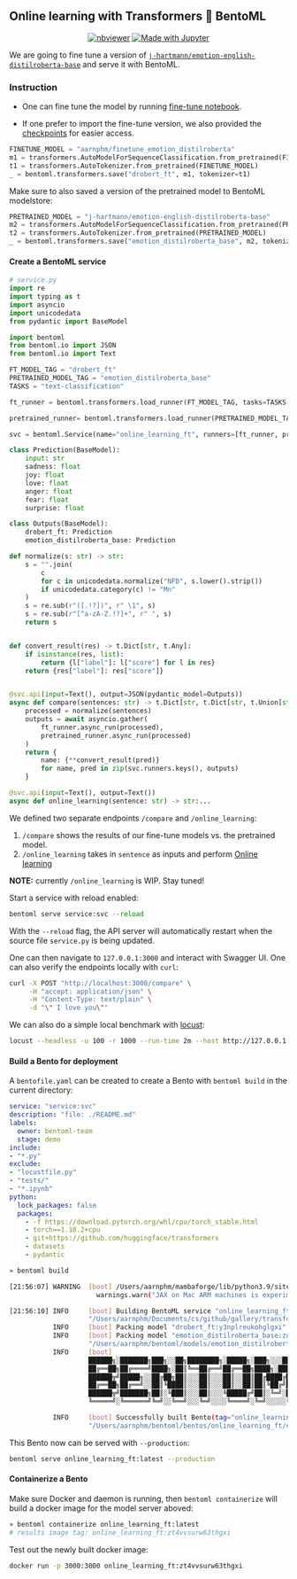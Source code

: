 ## Online learning with Transformers :handshake: BentoML

<div align='center'>
    <p align='center'>
        <a href="https://nbviewer.org/github/bentoml/gallery/blob/main/transformers/online_learning/online_learning_roberta.ipynb"><img src="https://raw.githubusercontent.com/jupyter/design/master/logos/Badges/nbviewer_badge.svg" alt="nbviewer"/></a>
        <a href="https://github.com/bentoml/gallery/tree/main/transformers/online_learning/online_learning_roberta.ipynb"><img src="https://img.shields.io/badge/Made%20with-Jupyter-orange?logo=Jupyter" alt="Made with Jupyter"/></a>
    </p>
</div>

We are going to fine tune a version of [`j-hartmann/emotion-english-distilroberta-base`](https://huggingface.co/j-hartmann/emotion-english-distilroberta-base) and serve it with BentoML.


### Instruction

- One can fine tune the model by running [fine-tune notebook](./fine_tune_roberta.ipynb).

- If one prefer to import the fine-tune version, we also provided the [checkpoints](https://huggingface.co/aarnphm/finetune_emotion_distilroberta) for easier access.
```python
FINETUNE_MODEL = "aarnphm/finetune_emotion_distilroberta"
m1 = transformers.AutoModelForSequenceClassification.from_pretrained(FINETUNE_MODEL)
t1 = transformers.AutoTokenizer.from_pretrained(FINETUNE_MODEL)
_ = bentoml.transformers.save("drobert_ft", m1, tokenizer=t1)

```

Make sure to also saved a version of the pretrained model to BentoML modelstore:

```python
PRETRAINED_MODEL = "j-hartmann/emotion-english-distilroberta-base"
m2 = transformers.AutoModelForSequenceClassification.from_pretrained(PRETRAINED_MODEL)
t2 = transformers.AutoTokenizer.from_pretrained(PRETRAINED_MODEL)
_ = bentoml.transformers.save("emotion_distilroberta_base", m2, tokenizer=t2)
```

#### Create a BentoML service

```python
# service.py
import re
import typing as t
import asyncio
import unicodedata
from pydantic import BaseModel

import bentoml
from bentoml.io import JSON
from bentoml.io import Text

FT_MODEL_TAG = "drobert_ft"
PRETRAINED_MODEL_TAG = "emotion_distilroberta_base"
TASKS = "text-classification"

ft_runner = bentoml.transformers.load_runner(FT_MODEL_TAG, tasks=TASKS, return_all_scores=True)

pretrained_runner= bentoml.transformers.load_runner(PRETRAINED_MODEL_TAG, tasks=TASKS, return_all_scores=True)

svc = bentoml.Service(name="online_learning_ft", runners=[ft_runner, pretrained_runner])

class Prediction(BaseModel):
    input: str
    sadness: float
    joy: float
    love: float
    anger: float
    fear: float
    surprise: float

class Outputs(BaseModel):
    drobert_ft: Prediction
    emotion_distilroberta_base: Prediction

def normalize(s: str) -> str:
    s = "".join(
        c
        for c in unicodedata.normalize("NFD", s.lower().strip())
        if unicodedata.category(c) != "Mn"
    )
    s = re.sub(r"([.!?])", r" \1", s)
    s = re.sub(r"[^a-zA-Z.!?]+", r" ", s)
    return s


def convert_result(res) -> t.Dict[str, t.Any]:
    if isinstance(res, list):
        return {l["label"]: l["score"] for l in res}
    return {res["label"]: res["score"]}


@svc.api(input=Text(), output=JSON(pydantic_model=Outputs))
async def compare(sentences: str) -> t.Dict[str, t.Dict[str, t.Union[str, float]]]:
    processed = normalize(sentences)
    outputs = await asyncio.gather(
        ft_runner.async_run(processed),
        pretrained_runner.async_run(processed)
    )
    return {
        name: {**convert_result(pred)}
        for name, pred in zip(svc.runners.keys(), outputs)
    }

@svc.api(input=Text(), output=Text())
async def online_learning(sentence: str) -> str:...
```

We defined two separate endpoints `/compare` and `/online_learning`:
1. `/compare` shows the results of our fine-tune models vs. the pretrained model.
2. `/online_learning` takes in `sentence` as inputs and perform [Online learning](https://en.wikipedia.org/wiki/Online_machine_learning)

<b>NOTE:</b> currently `/online_learning` is WIP. Stay tuned!

Start a service with reload enabled:
```python
bentoml serve service:svc --reload
```
With the `--reload` flag, the API server will automatically restart when the source file `service.py` is being updated.

One can then navigate to `127.0.0.1:3000` and interact with Swagger UI.
One can also verify the endpoints locally with `curl`:
```bash
curl -X POST "http://localhost:3000/compare" \
     -H "accept: application/json" \
     -H "Content-Type: text/plain" \
     -d "\" I love you\""
```

We can also do a simple local benchmark with [locust](https://locust.io/):
```bash
locust --headless -u 100 -r 1000 --run-time 2m --host http://127.0.0.1:3000
```

#### Build a Bento for deployment

A `bentofile.yaml` can be created to create a Bento with `bentoml build` in the current directory:
```yaml
service: "service:svc"
description: "file: ./README.md"
labels:
  owner: bentoml-team
  stage: demo
include:
- "*.py"
exclude:
- "locustfile.py"
- "tests/"
- "*.ipynb"
python:
  lock_packages: false
  packages:
    - -f https://download.pytorch.org/whl/cpu/torch_stable.html
    - torch==1.10.2+cpu
    - git+https://github.com/huggingface/transformers
    - datasets
    - pydantic
```

```bash
» bentoml build
```

```bash
[21:56:07] WARNING  [boot] /Users/aarnphm/mambaforge/lib/python3.9/site-packages/jax/_src/lib/__init__.py:32: UserWarning: JAX on Mac ARM machines is experimental and minimally tested. Please see https://github.com/google/jax/issues/5501 in the event of problems.
                      warnings.warn("JAX on Mac ARM machines is experimental and minimally tested. "

[21:56:10] INFO     [boot] Building BentoML service "online_learning_ft:e5wyr7euksn5fgxi" from build context
                    "/Users/aarnphm/Documents/cs/github/gallery/transformers/online_learning"
           INFO     [boot] Packing model "drobert_ft:y3nplreukohglgxi" from "/Users/aarnphm/bentoml/models/drobert_ft/y3nplreukohglgxi"
           INFO     [boot] Packing model "emotion_distilroberta_base:zdbcndeukohglgxi" from
                    "/Users/aarnphm/bentoml/models/emotion_distilroberta_base/zdbcndeukohglgxi"
           INFO     [boot]
                    ██████╗░███████╗███╗░░██╗████████╗░█████╗░███╗░░░███╗██╗░░░░░
                    ██╔══██╗██╔════╝████╗░██║╚══██╔══╝██╔══██╗████╗░████║██║░░░░░
                    ██████╦╝█████╗░░██╔██╗██║░░░██║░░░██║░░██║██╔████╔██║██║░░░░░
                    ██╔══██╗██╔══╝░░██║╚████║░░░██║░░░██║░░██║██║╚██╔╝██║██║░░░░░
                    ██████╦╝███████╗██║░╚███║░░░██║░░░╚█████╔╝██║░╚═╝░██║███████╗
                    ╚═════╝░╚══════╝╚═╝░░╚══╝░░░╚═╝░░░░╚════╝░╚═╝░░░░░╚═╝╚══════╝

           INFO     [boot] Successfully built Bento(tag="online_learning_ft:e5wyr7euksn5fgxi") at
                    "/Users/aarnphm/bentoml/bentos/online_learning_ft/e5wyr7euksn5fgxi/"
```

This Bento now can be served with `--production`:
```bash
bentoml serve online_learning_ft:latest --production
```

#### Containerize a Bento

Make sure Docker and daemon is running, then `bentoml containerize` will build
a docker image for the model server aboved:
```bash
» bentoml containerize online_learning_ft:latest
# results image tag: online_learning_ft:zt4vvsurw63thgxi
```

Test out the newly built docker image:
```bash
docker run -p 3000:3000 online_learning_ft:zt4vvsurw63thgxi
```
